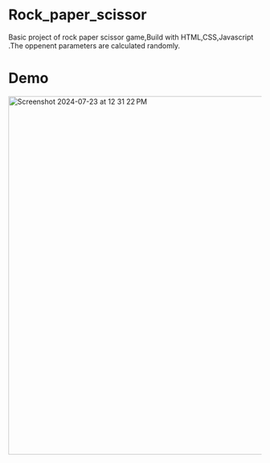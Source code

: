 # Rock_paper_scissor
Basic project of rock paper scissor game,Build with HTML,CSS,Javascript .The oppenent parameters are calculated randomly.
# Demo

<img width="712" alt="Screenshot 2024-07-23 at 12 31 22 PM" src="https://github.com/user-attachments/assets/1b7916db-f673-473b-a1a6-0db03e9e0874">
